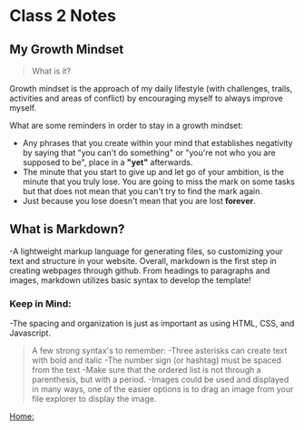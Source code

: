 # Class 2 Notes

## My **Growth Mindset**
>What is it?

Growth mindset is the approach of my daily lifestyle (with challenges, trails, activities and areas of conflict) by encouraging myself to always improve myself.

What are some reminders in order to stay in a growth mindset:

- Any phrases that you create within your mind that establishes negativity by saying that "you can't do something" or "you're not who you are supposed to be", place in a **"yet"** afterwards.
- The minute that you start to give up and let go of your ambition, is the minute that you truly lose. You are going to miss the mark on some tasks but that does not mean that you can't try to find the mark again.
- Just because you lose doesn't mean that you are lost **forever**.

## What is Markdown?
-A lightweight markup language for generating files, so customizing your text and structure in your website. Overall, markdown is the first step in creating webpages through github.
From headings to paragraphs and images, markdown utilizes basic syntax to develop the template!

### Keep in Mind: 
-The spacing and organization is just as important as using HTML, CSS, and Javascript.

> A few strong syntax's to remember:
-Three asterisks can create text with bold and italic
-The number sign (or hashtag) must be spaced from the text
-Make sure that the ordered list is not through a parenthesis, but with a period.
-Images could be used and displayed in many ways, one of the easier options is to drag an image from your file explorer to display the image. 

[Home:](https://keelen-fisher.github.io/reading-notes/)
